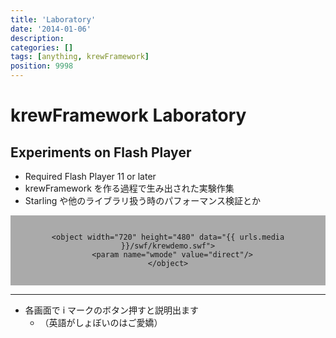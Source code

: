 ```yaml
---
title: 'Laboratory'
date: '2014-01-06'
description:
categories: []
tags: [anything, krewFramework]
position: 9998
---
```


# krewFramework Laboratory

## Experiments on Flash Player

- Required Flash Player 11 or later
- krewFramework を作る過程で生み出された実験作集
- Starling や他のライブラリ扱う時のパフォーマンス検証とか

<div style="background-color: #aaa;  padding: 1.0em;">
  <div align="center">

    <object width="720" height="480" data="{{ urls.media }}/swf/krewdemo.swf">
      <param name="wmode" value="direct"/>
    </object>

  </div>
</div>

___

- 各画面で i マークのボタン押すと説明出ます
    - （英語がしょぼいのはご愛嬌）


